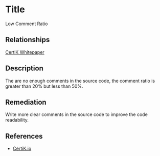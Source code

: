 # Title 
Low Comment Ratio

## Relationships 
[CertiK Whitepaper](https://certik.foundation/whitepaper)

## Description 
The are no enough comments in the source code, the comment ratio is greater than 20% but less than 50%.

## Remediation
Write more clear comments in the source code to improve the code readability.

## References 
* [CertiK.io](https://certik.io)
